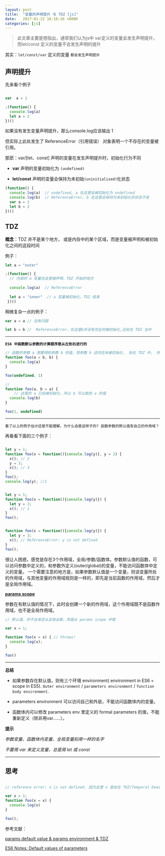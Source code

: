 ```yaml
---
layout: post
title:  "变量的声明提升 与 TDZ [js]"
date:   2017-01-22 16:16:16 +0800
categories: [js]
---
```


> 此文章主要是想指出，通常我们认为js中 var定义的变量会发生声明提升，而let/const 定义的变量不会发生声明的提升 

其实：`let/const/var` 定义的变量 `都会发生声明提升`

## 声明提升

先来看个例子

```javascript

var  a = 1

;(function() {
  console.log(a)
  let a = 2
})()
```

如果没有发生变量声明提升，那么console.log应该输出 1

但实际上此处发生了 ReferenceError（引用错误） 对象表明一个不存在的变量被引用。

那麽：var/[let、const] 声明的变量在发生声明提升时，初始化行为不同

- **var** 声明的变量初始化为 `(undefined) `

- **let/const** 声明的变量会保持为未初始`(uninitialised)`化状态

```javascript
(function() {
  console.log(a)  // undefined, a 在这里会被初始化为 undefined
  console.log(b)  // ReferenceError, b 在这里会保持为未初始化的状态不变
  var a = 1
  let b = 2
})()
```

## TDZ

**概念**：TDZ 并不是某个地方， 或是内存中的某个区域，而是变量被声明和被初始化之间的这段时间

例子：

```javascript
let a = "outer"

;(function() {
  // 内部的 a 变量在这里被声明，TDZ 开始的地方
  
  console.log(a)  // ReferenceError
  
  let a = "inner"  // a 变量被初始化，TDZ 结束
 })()
```


稍微复杂一点的例子：

```javascript
var a = a // 没有问题

let b = b //  ReferenceError，在这里b并没有完全的被初始化,还处在 TDZ 当中
```
---

 **`ES6 中函数默认参数的计算顺序是从左到右进行的`**
 
```javascript
// 函数的参数 a 想要得到参数 b 的值，而参数 b 这时还未被初始化， 处在 TDZ 中， 所以会报 ReferenceError 的错误
function foo(a = b, b) {
  console.log(a)
}

foo(undefined, 1)
```

```javascript
// 
function foo(a, b = a) {
    // 这里的 a 已经被初始化，所以 b 可以取到 a 的值
  console.log(b)
}

foo(1, undefined)
```
---


`看了以上的例子估计还是不能理解，为什么会是这样子的? 函数参数的默认值有自己的作用域？`

再看看下面的三个例子：

```javascript

let y = 1;
function foo(x = function(){console.log(y)}, y = 2) {
  x(); // 2
  y = 3;
  x(); // 3
}
foo();
console.log(y); //1


let y = 1;
function foo(x = function(){console.log(y)}) {
  let y = 3;
  x(); // 1
}
foo();


function foo(x = function(){console.log(y)}) {
  let y = 3;
  x(); // ReferenceError: y is not defined
}
foo();
```

很让人困惑，感觉是存在3个作用域，全局/参数/函数体。参数默认值的函数，可以访问参数中定义的，和参数外定义(outer/global)的变量，不能访问函数体中定义的变量。
一个需要注意的地方是，如果参数默认值是一个变量，则该变量所处的作用域，与其他变量的作用域规则是一样的，即先是当前函数的作用域，然后才是全局作用域。


**[params scope](http://dmitrysoshnikov.com/ecmascript/es6-notes-default-values-of-parameters/#conditional-intermediate-scope-for-parameters)**

参数在有默认值的情况下，此时会创建一个新的作用域，这个作用域既不是函数作用域，也不是全局作用域。

```javascript
// 默认值，并不会肯定从全局去取，而是从 params scope 中取

var x = 1;

function foo(x = x) { // throws!
  console.log(x);
}

foo()
```

--- 


**总结**

- 如果参数存在默认值，则有三个环境 environment( environment in ES6 = scope in ES5). `Outer environment` / `parameters environment` / `function body environment`.

- parameters environment 可以访问自己和外层，不能访问函数体内的变量。

- 函数体内可以修改 parameters env 里定义的 formal parameters 的值，不能重新定义（除非用var……）。

**提示**

*参数变量、函数体内变量、全局变量别用一样的名字*

*不要用 var 来定义变量，总是用 let 或 const*

---
 
## 思考

```javascript

// reference error: x is not defined. 因为这里 x 是处在 TDZ(Temporal Dead Zone)。

var x = 1;
function foo(x = x) {
  console.log(x)
}

foo();
```


参考文献：

[params default value & params environment & TDZ](http://code.wileam.com/default-value-n-params-env/)

[ES6 Notes: Default values of parameters](http://dmitrysoshnikov.com/ecmascript/es6-notes-default-values-of-parameters/#conditional-intermediate-scope-for-parameters)



